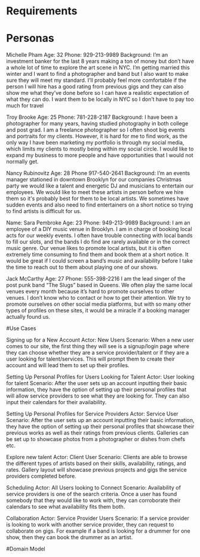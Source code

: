 
# Requirements

# Personas

Michelle Pham
Age: 32
Phone: 929-213-9989
Background: I’m an investment banker for the last 8 years making a ton of money but don’t have a whole lot of time to explore the art scene in NYC. I’m getting married this winter and I want to find a photographer and band but I also want to make sure they will meet my standard. I’ll probably feel more comfortable if the person I will hire has a good rating from previous gigs and they can also show me what they’ve done before so I can have a realistic expectation of what they can do. I want them to be locally in NYC so I don’t have to pay too much for travel

Troy Brooke
Age: 25
Phone: 781-228-2187
Background: I have been a photographer for many years, having studied photography in both college and post grad. I am a freelance photographer so I often shoot big events and portraits for my clients. However, it is hard for me to find work, as the only way I have been marketing my portfolio is through my social media, which limits my clients to mostly being within my social circle. I would like to expand my business to more people and have opportunities that I would not normally get.

Nancy Rubinovitz
Age: 28
Phone 917-540-2641
Background: I’m an events manager stationed in downtown Brooklyn for our companies Christmas party we would like a talent and energetic DJ and musicians to entertain our employees. We would like to meet these artists in person before we hire them so it's probably best for them to be local artists. We sometimes have sudden events and also need to find entertainers on a short notice so trying to find artists is difficult for us.
 
Name: Sara Pembroke
Age: 23
Phone: 949-213-9989
Background:
I am an employee of a DIY music venue in Brooklyn. I am in charge of booking local acts for our weekly events. I often have trouble connecting with local bands to fill our slots, and the bands I do find are rarely available or in the correct music genre. Our venue likes to promote local artists, but it is often extremely time consuming to find them and book them at a short notice. It would be great if I could screen a band’s music and availability before I take the time to reach out to them about playing one of our shows.  


Jack McCarthy
Age: 27
Phone: 555-398-2216
I am the lead singer of the post punk band “The Slugs” based in Queens. We often play the same local venues every month because it’s hard to promote ourselves to other venues. I don’t know who to contact or how to get their attention. We try to promote ourselves on other social media platforms, but with so many other types of profiles on these sites, it would be a miracle if a booking manager actually found us.  

#Use Cases



Signing up for a New Account
Actor: New Users
Scenario: When a new user comes to our site, the first thing they will see is a signup/login page where they can choose whether they are a service provider/talent or if they are a user looking for talent/services. This will prompt them to create their account and will lead them to set up their profiles.

Setting Up Personal Profiles for Users Looking for Talent
Actor: User looking for talent
Scenario: After the user sets up an account inputting their basic information, they have the option of setting up their personal profiles that will allow service providers to see what they are looking for. They can also input their calendars for their availability.

Setting Up Personal Profiles for Service Providers
Actor:  Service User
Scenario: After the user sets up an account inputting their basic information, they have the option of setting up their personal profiles that showcase their previous works as well as their ratings from previous clients. Galleries can be set up to showcase photos from a photographer or dishes from chefs etc.

Explore new talent
Actor: Client User
Scenario: Clients are able to browse the different types of artists based on their skills, availability, ratings, and rates. Gallery layout will showcase previous projects and gigs the service providers completed before.

Scheduling
Actor: All Users looking to Connect
Scenario: Availability of service providers is one of the search criteria. Once a user has found somebody that they would like to work with, they can corroborate their calendars to see what availability fits them both. 

Collaboration
Actor: Service Provider Users
Scenario: If a service provider is looking to work with another service provider, they can request to collaborate on gigs. For example if a band is looking for a drummer for one show, then they can book the drummer as an artist.  

#Domain Model
